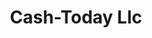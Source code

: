 ---
title: Cash-Today Llc
slug: cash-today-llc
updated-on: '2024-05-30T13:44:31.749Z'
created-on: '2024-05-30T13:41:46.671Z'
published-on: '2024-05-30T13:54:32.469Z'
f_city-state-2:
- cms/city/hopkinsville-ky.md
- cms/city/madisonville-ky.md
- cms/city/farmington-mo.md
f_locations:
- cms/payday-loan/cash-today-llc-9059.md
- cms/payday-loan/cash-today-llc-9060.md
- cms/payday-loan/cash-today-llc-9061.md
f_states:
- cms/state/kentucky.md
- cms/state/missouri.md
layout: '[company].html'
tags: company
---
